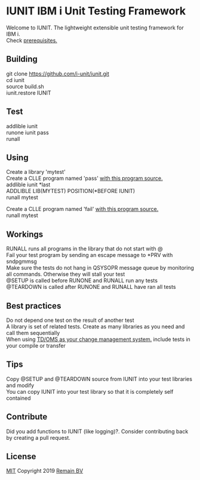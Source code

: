 # IUNIT IBM i Unit Testing Framework

Welcome to IUNIT. The lightweight extensible unit testing framework for IBM i.  
Check [prerequisites.](https://github.com/i-unit/iunit/blob/master/PREREQUISITES.md)  

## Building
git clone https://github.com/i-unit/iunit.git  
cd iunit  
source build.sh  
iunit.restore IUNIT  

## Test
addlible iunit  
runone iunit pass  
runall

## Using
Create a library 'mytest'  
Create a CLLE program named 'pass' [with this program source.](https://raw.githubusercontent.com/i-unit/iunit/master/QCLLESRC/PASS.CLLE)   
addlible iunit *last  
ADDLIBLE LIB(MYTEST) POSITION(*BEFORE IUNIT)    
runall mytest  

Create a CLLE program named 'fail' [with this program source.](https://raw.githubusercontent.com/i-unit/iunit/master/QCLLESRC/FAIL.CLLE)   
runall mytest

## Workings
RUNALL runs all programs in the library that do not start with @  
Fail your test program by sending an escape message to *PRV with sndpgmmsg   
Make sure the tests do not hang in QSYSOPR message queue by monitoring all commands. Otherwise they will stall your test  
@SETUP is called before RUNONE and RUNALL run any tests  
@TEARDOWN is called after RUNONE and RUNALL have ran all tests 

## Best practices
Do not depend one test on the result of another test  
A library is set of related tests. Create as many libraries as you need and call them sequentially  
When using [TD/OMS as your change management system.](https://remainsoftware.com) include tests in your compile or transfer   

## Tips
Copy @SETUP and @TEARDOWN source from IUNIT into your test libraries and modify  
You can copy IUNIT into your test library so that it is completely self contained  

## Contribute
Did you add functions to IUNIT (like logging)?. Consider contributing back by creating a pull request.

## License
[MIT](https://opensource.org/licenses/MIT)
Copyright 2019 [Remain BV](https://remainsoftware.com) 
